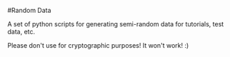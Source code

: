 #Random Data

A set of python scripts for generating semi-random data for tutorials, test data, etc.

Please don't use for cryptographic purposes! It won't work! :)
